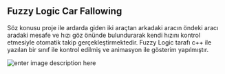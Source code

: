 **Fuzzy Logic Car Fallowing**
-------

Söz konusu proje ile ardarda giden iki araçtan arkadaki aracın öndeki aracı aradaki mesafe ve hızı göz önünde bulundurarak kendi hızını kontrol etmesiyle otomatik takip gerçekleştirmektedir. Fuzzy Logic tarafı c++ ile yazılan bir sınıf ile kontrol edilmiş ve animasyon ile gösterim yapılmıştır.




![enter image description here](http://seyfullahuysal.com/wp-content/uploads/2017/02/bulanik_mantik-1024x382.png)